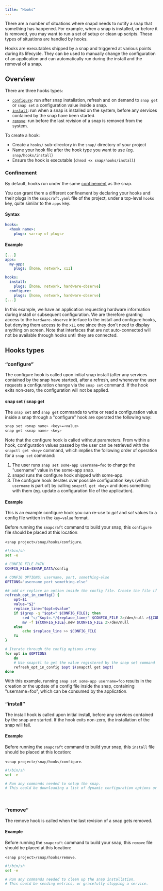 ```yaml
---
title: "Hooks"
---
```


There are a number of situations where snapd needs to notify a snap that something has happened. For example, when a snap is installed, or before it is removed, you may want to run a set of setup or clean up scripts. These types of situations are handled by hooks.

Hooks are executables shipped by a snap and triggered at various points during its lifecycle. They can be used to manually change the configuration of an application and can automatically run during the install and the removal of a snap.

## Overview

There are three hooks types:

* [`configure`](#configure): run after snap installation, refresh and on demand to `snap get` or `snap set` a configuration value inside a snap.
* [`install`](#install): run when a snap is installed on the system, before any services contained by the snap have been started.
* [`remove`](#remove): run before the last revision of a snap is removed from the system.

To create a hook:

* Create a `hooks/` sub-directory in the `snap/` directory of your project
* Name your hook file after the hook type you want to use (eg. `snap/hooks/install`)
* Ensure the hook is executable (`chmod +x snap/hooks/install`)

### Confinement

By default, hooks run under the same [confinement](/docs/reference/confinement) as the snap.

You can grant them a different confinement by declaring your hooks and their plugs in the `snapcraft.yaml` file of the project, under a top-level `hooks` key, quite similar to the `apps` key.

#### Syntax

``` yaml
hooks:
  <hook name>:
    plugs: <array of plugs>
```

#### Example

``` yaml
[...]
apps:
  my-app:
    plugs: [home, network, x11]

hooks:
  install:
    plugs: [home, network, hardware-observe]
  configure:
    plugs: [home, network, hardware-observe]
[...]
```

In this example, we have an application requesting hardware information during install or subsequent configuration. We are therefore granting access to the `hardware-observe` interface to the install and configure hooks, but denying them access to the `x11` one since they don't need to display anything on screen. Note that interfaces that are not auto-connected will not be available through hooks until they are connected.

## Hooks types

### “configure”

The configure hook is called upon initial snap install (after any services contained by the snap have started), after a refresh, and whenever the user requests a configuration change via the `snap set` command. If the hook exits non-zero, the configuration will not be applied.

#### snap set / snap get

The `snap set` and `snap get` commands to write or read a configuration value inside a snap through a "configure" hook are operated the following way:

``` bash
snap set <snap name> <key>=<value>
snap get <snap name> <key>
```

Note that the configure hook is called without parameters. From within a hook, configuration values passed by the user can be retrieved with the `snapctl get <key>` command, which implies the following order of operation for a `snap set` command:

1. The user runs `snap set some-app username=foo` to change the "username" value in the some-app snap.
2. snapd runs the configure hook shipped with some-app.
3. The configure hook iterates over possible configuration keys (which `username` is part of) by calling `snapctl get <key>` and does something with them (eg. update a configuration file of the application).

#### Example

This is an example configure hook you can re-use to _get_ and _set_ values to a config file written in the `key=value` format.

Before running the `snapcraft` command to build your snap, this `configure` file should be placed at this location:

`<snap project>/snap/hooks/configure`.

``` bash
#!/bin/sh
set -e

# CONFIG FILE PATH
CONFIG_FILE=$SNAP_DATA/config

# CONFIG OPTIONS: username, port, something-else
OPTIONS="username port something-else"

## add or replace an option inside the config file. Create the file if doesn't exist
refresh_opt_in_config() {
    opt=$1
    value="$2"
    replace_line="$opt=$value"
    if $(grep -q "$opt=" $CONFIG_FILE); then
        sed "s/^$opt=.*/$replace_line/" $CONFIG_FILE 2>/dev/null >${CONFIG_FILE}.new
        mv -f ${CONFIG_FILE}.new $CONFIG_FILE 2>/dev/null
    else
        echo $replace_line >> $CONFIG_FILE
    fi
}

# Iterate through the config options array
for opt in $OPTIONS
    do
    # Use snapctl to get the value registered by the snap set command
    refresh_opt_in_config $opt $(snapctl get $opt)
done
```

With this example, running `snap set some-app username=foo` results in the creation or the update of a config file inside the snap, containing "username=foo", which can be consumed by the application.


### “install”

The install hook is called upon initial install, before any services contained by the snap are started. If the hook exits non-zero, the installation of the snap will fail.

#### Example

Before running the `snapcraft` command to build your snap, this `install` file should be placed at this location:

`<snap project>/snap/hooks/configure`.

``` bash
#!/bin/sh
set -e

# Run any commands needed to setup the snap.
# This could be downloading a list of dynamic configuration options or creating a database.
```

<br>

### “remove”

The remove hook is called when the last revision of a snap gets removed.

#### Example

Before running the `snapcraft` command to build your snap, this `remove` file should be placed at this location:

`<snap project>/snap/hooks/remove`.

``` bash
#!/bin/sh
set -e

# Run any commands needed to clean up the snap installation.
# This could be sending metrics, or gracefully stopping a service.
```
